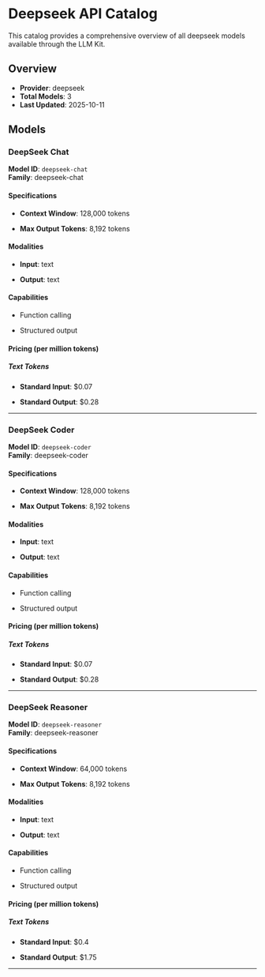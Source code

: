 # Deepseek API Catalog

This catalog provides a comprehensive overview of all deepseek models available through the LLM Kit.

## Overview

- **Provider**: deepseek
- **Total Models**: 3
- **Last Updated**: 2025-10-11

## Models


### DeepSeek Chat

**Model ID**: `deepseek-chat`  
**Family**: deepseek-chat
#### Specifications

- **Context Window**: 128,000 tokens


- **Max Output Tokens**: 8,192 tokens


#### Modalities


- **Input**: text


- **Output**: text


#### Capabilities


- Function calling

- Structured output



#### Pricing (per million tokens)


##### Text Tokens


- **Standard Input**: $0.07


- **Standard Output**: $0.28







---


### DeepSeek Coder

**Model ID**: `deepseek-coder`  
**Family**: deepseek-coder
#### Specifications

- **Context Window**: 128,000 tokens


- **Max Output Tokens**: 8,192 tokens


#### Modalities


- **Input**: text


- **Output**: text


#### Capabilities


- Function calling

- Structured output



#### Pricing (per million tokens)


##### Text Tokens


- **Standard Input**: $0.07


- **Standard Output**: $0.28







---


### DeepSeek Reasoner

**Model ID**: `deepseek-reasoner`  
**Family**: deepseek-reasoner
#### Specifications

- **Context Window**: 64,000 tokens


- **Max Output Tokens**: 8,192 tokens


#### Modalities


- **Input**: text


- **Output**: text


#### Capabilities


- Function calling

- Structured output



#### Pricing (per million tokens)


##### Text Tokens


- **Standard Input**: $0.4


- **Standard Output**: $1.75







---


